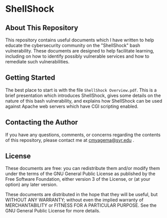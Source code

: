 ShellShock
==========

About This Repository
---------------------

This repository contains useful documents which I have written to help educate the 
cybersecurity community on the "ShellShock" bash vulnerability. These documents are 
designed to help facilitate learning, including on how to identify possibly vulnerable 
services and how to remediate such vulnerabilities.

Getting Started
---------------

The best place to start is with the file `ShellShock Overview.pdf`. This is a brief 
presentation which introduces ShellShock, gives some details on the nature of this bash 
vulnerability, and explains how ShellShock can be used against Apache web servers which 
have CGI scripting enabled.

Contacting the Author
---------------------

If you have any questions, comments, or concerns regarding the contents of this repository, 
please contact me at cmyagema@syr.edu .

License
-------

These documents are free: you can redistribute them and/or modify
them under the terms of the GNU General Public License as published by
the Free Software Foundation, either version 3 of the License, or
(at your option) any later version.

These documents are distributed in the hope that they will be useful,
but WITHOUT ANY WARRANTY; without even the implied warranty of
MERCHANTABILITY or FITNESS FOR A PARTICULAR PURPOSE.  See the
GNU General Public License for more details.